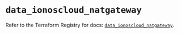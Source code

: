 # `data_ionoscloud_natgateway`

Refer to the Terraform Registry for docs: [`data_ionoscloud_natgateway`](https://registry.terraform.io/providers/ionos-cloud/ionoscloud/6.7.16/docs/data-sources/natgateway).
